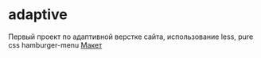 # adaptive
Первый проект по адаптивной верстке сайта, использование less, pure css hamburger-menu
[Макет](https://www.behance.net/gallery/81028413/Maria-Chekhovskaya-Website-portfolio-concept)
